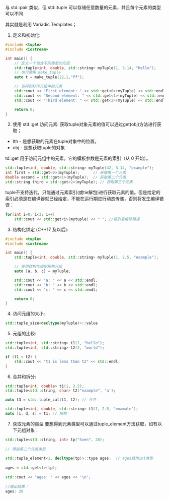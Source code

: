 与 std::pair 类似，但 std::tuple 可以存储任意数量的元素，并且每个元素的类型可以不同

其实就是利用 Variadic Templates；

1. 定义和初始化:
```cpp
#include <tuple>
#include <iostream>

int main() {
    // 定义一个包含不同类型的元组
    std::tuple<int, double, std::string> myTuple(1, 3.14, "Hello");
    // 也可使用 make_tuple
    auto t = make_tuple(22,1,"ff");

    // 访问和打印元组中的元素
    std::cout << "First element: " << std::get<0>(myTuple) << std::endl;
    std::cout << "Second element: " << std::get<1>(myTuple) << std::endl;
    std::cout << "Third element: " << std::get<2>(myTuple) << std::endl;

    return 0;
}

```
2. 使用 std::get 访问元素:
获取tuple对象元素的值可以通过get<Ith>(obj)方法进行获取；
  + Ith - 是想获取的元素在tuple对象中的位置。
  + obj - 是想获取tuple的对象

td::get 用于访问元组中的元素。它的模板参数是元素的索引（从 0 开始）。

```cpp
std::tuple<int, double, std::string> myTuple(42, 3.14, "example");
int first = std::get<0>(myTuple);      // 获取第一个元素
double second = std::get<1>(myTuple);  // 获取第二个元素
std::string third = std::get<2>(myTuple); // 获取第三个元素

```
tuple不支持迭代，只能通过元素索引(或tie解包)进行获取元素的值。但是给定的索引必须是在编译器就已经给定，不能在运行期进行动态传递，否则将发生编译错误：
```cpp
for(int i=0; i<3; i++)
    std::cout << std::get<i>(mytuple) << " "; //将引发编译错误
```

3. 结构化绑定 (C++17 及以后):

```cpp
#include <tuple>
#include <iostream>

int main() {
    std::tuple<int, double, std::string> myTuple(1, 2.5, "example");

    // 使用结构化绑定解构元组
    auto [a, b, c] = myTuple;

    std::cout << "a: " << a << std::endl;
    std::cout << "b: " << b << std::endl;
    std::cout << "c: " << c << std::endl;

    return 0;
}

```
4. 访问元组的大小:
```cpp
std::tuple_size<decltype(myTuple)>::value
```

5. 元组的比较:
```cpp
std::tuple<int, std::string> t1(1, "hello");
std::tuple<int, std::string> t2(2, "world");

if (t1 < t2) {
    std::cout << "t1 is less than t2" << std::endl;
}

```

6. 合并和拆分:

```cpp
std::tuple<int, double> t1(1, 2.5);
std::tuple<std::string, char> t2("example", 'a');

auto t3 = std::tuple_cat(t1, t2); // 合并

std::tuple<int, double, std::string> t1(1, 2.5, "example");
auto [i, d, s] = t1; // 解构
```

7. 获取元素的类型
要想得到元素类型可以通过tuple_element方法获取，如有以下元组对象：
```cpp
std::tuple<std::string, int> tp("Sven", 20);
 
// 得到第二个元素类型
 
std::tuple_element<1, decltype(tp)>::type ages;  // ages就为int类型
 
ages = std::get<1>(tp);
 
std::cout << "ages: " << ages << '\n';
 
//输出结果： 
ages: 20
```





